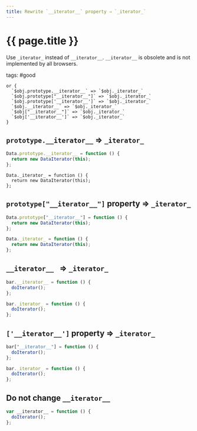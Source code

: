 ```yaml
---
title: Rewrite `__iterator__` property ⇒ `_iterator_`
---
```


# {{ page.title }}

Use `_iterator_` instead of `__iterator__`. `__iterator__` is obsolete and is not implemented by all browsers.

tags: #good

```grit
or {
  `$obj.prototype.__iterator__` => `$obj._iterator_`
  `$obj.prototype["__iterator__"]` => `$obj._iterator_`
  `$obj.prototype['__iterator__']` => `$obj._iterator_`
  `$obj.__iterator__` => `$obj._iterator_`
  `$obj["__iterator__"]` => `$obj._iterator_`
  `$obj['__iterator__']` => `$obj._iterator_`
}
```

## `prototype.__iterator__` => `_iterator_`

```javascript
Data.prototype.__iterator__ = function () {
  return new DataIterator(this);
};
```

```
Data._iterator_ = function () {
  return new DataIterator(this);
};
```

## `prototype["__iterator__"]` property => `_iterator_`

```javascript
Data.prototype["__iterator__"] = function () {
  return new DataIterator(this);
};
```

```typescript
Data._iterator_ = function () {
  return new DataIterator(this);
};
```

## `__iterator__ ` => `_iterator_`

```javascript
bar.__iterator__ = function () {
  doIterator();
};
```

```typescript
bar._iterator_ = function () {
  doIterator();
};
```

## `['__iterator__']` property => `_iterator_`

```javascript
bar["__iterator__"] = function () {
  doIterator();
};
```

```typescript
bar._iterator_ = function () {
  doIterator();
};
```

## Do not change `__iterator__ `

```javascript
var __iterator__ = function () {
  doIterator();
};
```
